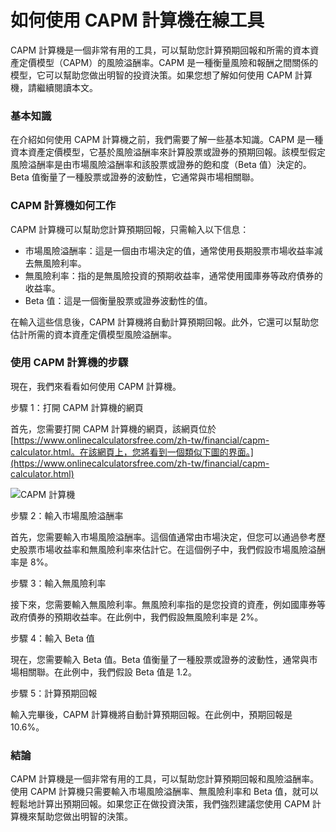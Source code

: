 如何使用 CAPM 計算機在線工具
=================

CAPM 計算機是一個非常有用的工具，可以幫助您計算預期回報和所需的資本資產定價模型（CAPM）的風險溢酬率。CAPM 是一種衡量風險和報酬之間關係的模型，它可以幫助您做出明智的投資決策。如果您想了解如何使用 CAPM 計算機，請繼續閱讀本文。

### 基本知識

在介紹如何使用 CAPM 計算機之前，我們需要了解一些基本知識。CAPM 是一種資本資產定價模型，它基於風險溢酬率來計算股票或證券的預期回報。該模型假定風險溢酬率是由市場風險溢酬率和該股票或證券的飽和度（Beta 值）決定的。Beta 值衡量了一種股票或證券的波動性，它通常與市場相關聯。

### CAPM 計算機如何工作

CAPM 計算機可以幫助您計算預期回報，只需輸入以下信息：

- 市場風險溢酬率：這是一個由市場決定的值，通常使用長期股票市場收益率減去無風險利率。
- 無風險利率：指的是無風險投資的預期收益率，通常使用國庫券等政府債券的收益率。
- Beta 值：這是一個衡量股票或證券波動性的值。

在輸入這些信息後，CAPM 計算機將自動計算預期回報。此外，它還可以幫助您估計所需的資本資產定價模型風險溢酬率。

### 使用 CAPM 計算機的步驟

現在，我們來看看如何使用 CAPM 計算機。

步驟 1：打開 CAPM 計算機的網頁

首先，您需要打開 CAPM 計算機的網頁，該網頁位於 [https://www.onlinecalculatorsfree.com/zh-tw/financial/capm-calculator.html。在該網頁上，您將看到一個類似下圖的界面。](https://www.onlinecalculatorsfree.com/zh-tw/financial/capm-calculator.html)

![CAPM 計算機](https://www.onlinecalculatorsfree.com/images/financial/capm-calculator-zh-tw.png)

步驟 2：輸入市場風險溢酬率

首先，您需要輸入市場風險溢酬率。這個值通常由市場決定，但您可以通過參考歷史股票市場收益率和無風險利率來估計它。在這個例子中，我們假設市場風險溢酬率是 8%。

步驟 3：輸入無風險利率

接下來，您需要輸入無風險利率。無風險利率指的是您投資的資產，例如國庫券等政府債券的預期收益率。在此例中，我們假設無風險利率是 2%。

步驟 4：輸入 Beta 值

現在，您需要輸入 Beta 值。Beta 值衡量了一種股票或證券的波動性，通常與市場相關聯。在此例中，我們假設 Beta 值是 1.2。

步驟 5：計算預期回報

輸入完畢後，CAPM 計算機將自動計算預期回報。在此例中，預期回報是 10.6%。

### 結論

CAPM 計算機是一個非常有用的工具，可以幫助您計算預期回報和風險溢酬率。使用 CAPM 計算機只需要輸入市場風險溢酬率、無風險利率和 Beta 值，就可以輕鬆地計算出預期回報。如果您正在做投資決策，我們強烈建議您使用 CAPM 計算機來幫助您做出明智的決策。